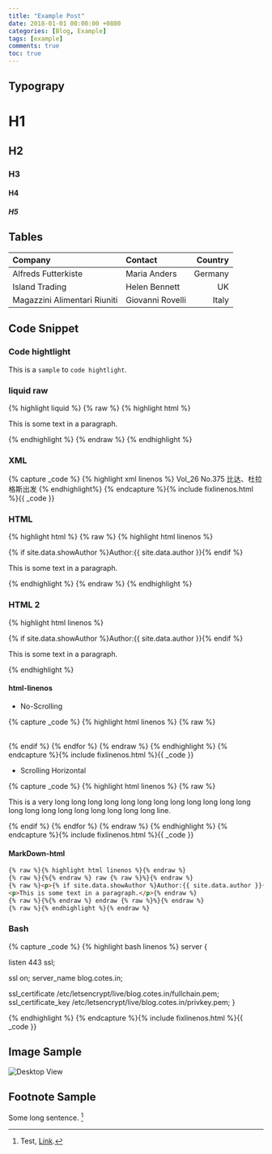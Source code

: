 ```yaml
---
title: "Example Post"
date: 2018-01-01 00:00:00 +0800
categories: [Blog, Example]
tags: [example]
comments: true
toc: true
---
```



## Typograpy

# H1

## H2

### H3

#### H4

##### H5

## Tables

|Company|Contact|Country|
|:---|:--|---:|
|Alfreds Futterkiste | Maria Anders | Germany
|Island Trading | Helen Bennett | UK
|Magazzini Alimentari Riuniti | Giovanni Rovelli | Italy


## Code Snippet

### Code hightlight

This is a `sample` to `code hightlight`.

### liquid raw

{% highlight liquid %}
{% raw %}
{% highlight html %}
<p>This is some text in a paragraph.</p>
{% endhighlight %}
{% endraw %}
{% endhighlight %}

### XML
{% capture _code %}
{% highlight xml linenos %}
<navMap>
  <navPoint playOrder="1" id="toc-1">
    <navLabel>
      <text>Vol_26</text>
        <text>No.375 比达、杜拉格斯出发</text>
      </navLabel>
      <content src="Text/part0007.xhtml" />
    </navPoint>
  </navPoint>
</navMap>
{% endhighlight%}
{% endcapture %}{% include fixlinenos.html %}{{ _code }}


### HTML

{% highlight html %}
{% raw %}
{% highlight html linenos %}
<p>{% if site.data.showAuthor %}Author:{{ site.data.author }}{% endif %}</p>
<p>This is some text in a paragraph.</p>
{% endhighlight %}
{% endraw %}
{% endhighlight %}

### HTML 2
{% highlight html linenos %}
<p>{% if site.data.showAuthor %}Author:{{ site.data.author }}{% endif %}</p>
<p>This is some  text in a paragraph.</p>
{% endhighlight %}


#### html-linenos

* No-Scrolling

{% capture _code %}
{% highlight html linenos %}
{% raw %}
<div class="panel-group">
  <div class="panel panel-default">
    <div class="panel-heading" id="{{ category_name }}">
      <i class="far fa-folder"></i>&nbsp;
      </a>
    </div>
  </div>
</div>
  {% endif %}
{% endfor %}
{% endraw %}
{% endhighlight %}
{% endcapture %}{% include fixlinenos.html %}{{ _code }}

* Scrolling Horizontal

{% capture _code %}
{% highlight html linenos %}
{% raw %}
<div class="panel-group">
  <div class="panel panel-default">
    <div class="panel-heading" id="{{ category_name }}">
      <i class="far fa-folder"></i>
      <p>This is a very long long long long long long long long long long long long long long long long long long long long long line.</p>
      </a>
    </div>
  </div>
</div>
  {% endif %}
{% endfor %}
{% endraw %}
{% endhighlight %}
{% endcapture %}{% include fixlinenos.html %}{{ _code }}

#### MarkDown-html

```html
{% raw %}{% highlight html linenos %}{% endraw %}
{% raw %}{%{% endraw %} raw {% raw %}%}{% endraw %}
{% raw %}<p>{% if site.data.showAuthor %}Author:{{ site.data.author }}{% endif %}</p>
<p>This is some text in a paragraph.</p>{% endraw %}
{% raw %}{%{% endraw %} endraw {% raw %}%}{% endraw %}
{% raw %}{% endhighlight %}{% endraw %}
```

### Bash

{% capture _code %}
{% highlight bash linenos %}
server {

  listen   443 ssl;

  ssl on;
  server_name blog.cotes.in;

  ssl_certificate /etc/letsencrypt/live/blog.cotes.in/fullchain.pem;
  ssl_certificate_key /etc/letsencrypt/live/blog.cotes.in/privkey.pem;
}

{% endhighlight %}
{% endcapture %}{% include fixlinenos.html %}{{ _code }}

## Image Sample

![Desktop View](/assets/img/sample/mockup.jpg)


## Footnote Sample

Some long sentence. [^footnote]

[^footnote]: Test, [Link](https://google.com).
